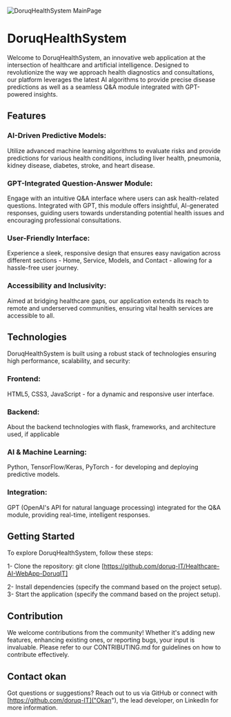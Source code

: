 ![DoruqHealthSystem MainPage](https://github.com/doruq-IT/Healthcare-AI-WebApp-DoruqIT/issues/1#issue-2226672340 "DoruqHealthSystem Main Page")
# DoruqHealthSystem
Welcome to DoruqHealthSystem, an innovative web application at the intersection of healthcare and artificial intelligence. Designed to revolutionize the way we approach health diagnostics and consultations, our platform leverages the latest AI algorithms to provide precise disease predictions as well as a seamless Q&A module integrated with GPT-powered insights.

## Features
### AI-Driven Predictive Models: 
Utilize advanced machine learning algorithms to evaluate risks and provide predictions for various health conditions, including liver health, pneumonia, kidney disease, diabetes, stroke, and heart disease.

### GPT-Integrated Question-Answer Module: 
Engage with an intuitive Q&A interface where users can ask health-related questions. Integrated with GPT, this module offers insightful, AI-generated responses, guiding users towards understanding potential health issues and encouraging professional consultations.

### User-Friendly Interface: 
Experience a sleek, responsive design that ensures easy navigation across different sections - Home, Service, Models, and Contact - allowing for a hassle-free user journey.

### Accessibility and Inclusivity: 
Aimed at bridging healthcare gaps, our application extends its reach to remote and underserved communities, ensuring vital health services are accessible to all.

## Technologies
DoruqHealthSystem is built using a robust stack of technologies ensuring high performance, scalability, and security:

### Frontend: 
HTML5, CSS3, JavaScript - for a dynamic and responsive user interface.
### Backend: 
About the backend technologies with flask, frameworks, and architecture used, if applicable
### AI & Machine Learning: 
Python, TensorFlow/Keras, PyTorch - for developing and deploying predictive models.
### Integration: 
GPT (OpenAI's API for natural language processing) integrated for the Q&A module, providing real-time, intelligent responses.

## Getting Started
To explore DoruqHealthSystem, follow these steps:

1- Clone the repository:
git clone [https://github.com/doruq-IT/Healthcare-AI-WebApp-DoruqIT]

2- Install dependencies (specify the command based on the project setup).
3- Start the application (specify the command based on the project setup).

## Contribution
We welcome contributions from the community! Whether it's adding new features, enhancing existing ones, or reporting bugs, your input is invaluable. Please refer to our CONTRIBUTING.md for guidelines on how to contribute effectively.

## Contact okan
Got questions or suggestions? Reach out to us via GitHub or connect with [https://github.com/doruq-IT]("Okan"), the lead developer, on LinkedIn for more information.
